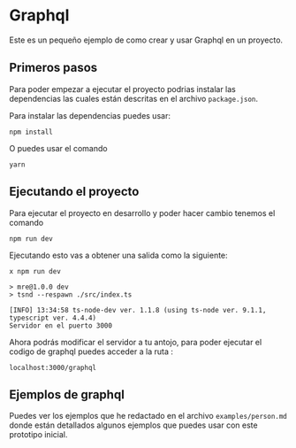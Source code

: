# Graphql

Este es un pequeño ejemplo de como crear y usar Graphql en un proyecto.

## Primeros pasos

Para poder empezar a ejecutar el proyecto podrias instalar las dependencias las cuales están descritas en el archivo `package.json`.

Para instalar las dependencias puedes usar:

```
npm install
```

O puedes usar el comando

```
yarn
```

## Ejecutando el proyecto

Para ejecutar el proyecto en desarrollo y poder hacer cambio tenemos el comando

```
npm run dev
```

Ejecutando esto vas a obtener una salida como la siguiente:

```
x npm run dev

> mre@1.0.0 dev
> tsnd --respawn ./src/index.ts

[INFO] 13:34:58 ts-node-dev ver. 1.1.8 (using ts-node ver. 9.1.1, typescript ver. 4.4.4)
Servidor en el puerto 3000
```

Ahora podrás modificar el servidor a tu antojo, para poder ejecutar el codigo de graphql puedes acceder a la ruta :

```
localhost:3000/graphql
```

## Ejemplos de graphql

Puedes ver los ejemplos que he redactado en el archivo `examples/person.md` donde están detallados algunos ejemplos que puedes usar con este prototipo inicial.
